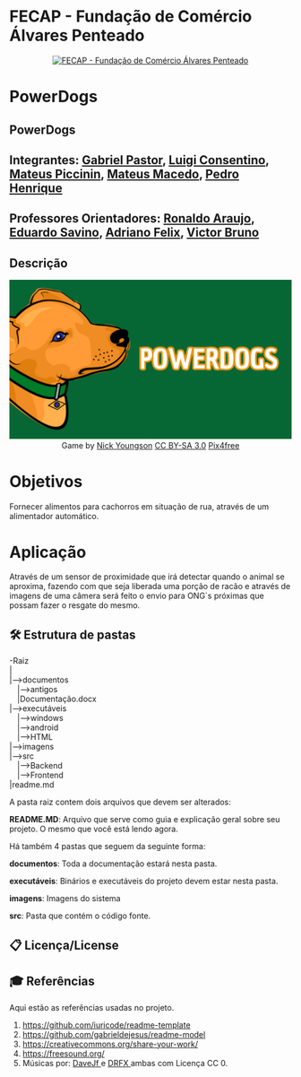 # FECAP - Fundação de Comércio Álvares Penteado

<p align="center">
<a href= "https://www.fecap.br/"><img src="https://encrypted-tbn0.gstatic.com/images?q=tbn:ANd9GcRhZPrRa89Kma0ZZogxm0pi-tCn_TLKeHGVxywp-LXAFGR3B1DPouAJYHgKZGV0XTEf4AE&usqp=CAU" alt="FECAP - Fundação de Comércio Álvares Penteado" border="0"></a>
</p>

# PowerDogs

## PowerDogs

## Integrantes: <a href="https://www.linkedin.com/in/gabriel-medeiros-pastor-3166b6142/">Gabriel Pastor</a>, <a href="https://www.linkedin.com/in/luigi-consentino-144566265/">Luigi Consentino</a>, <a href="https://www.linkedin.com/in/mateus-piccinin-773a2a204/">Mateus Piccinin</a>, <a href="https://www.linkedin.com/in/mateus-macedo-934a81238/">Mateus Macedo</a>, <a href="https://www.linkedin.com/in/pedro-henrique-830892235/">Pedro Henrique</a>

## Professores Orientadores: <a href="https://www.linkedin.com/in/ronaldo-araujo-pinto-3542811a/">Ronaldo Araujo</a>, <a href="https://www.linkedin.com/in/eduardo-savino-gomes-77833a10/">Eduardo Savino</a>, <a href="https://www.linkedin.com/in/adriano-valente-534576135/">Adriano Felix</a>, <a href="https://www.linkedin.com/in/victorbarq/">Victor Bruno</a>

## Descrição

<p align="center">
<img src="/Template_PI-main/imagens/POWERDOGS - REDES.png" alt="PowerDogs" border="0">
  Game by <a href="http://www.nyphotographic.com/">Nick Youngson</a> <a rel="license" href="https://creativecommons.org/licenses/by-sa/3.0/">CC BY-SA 3.0</a> <a href="http://pix4free.org/">Pix4free</a>
</p>

<h1> Objetivos </h1>
  Fornecer alimentos para cachorros em situação de rua, através de um alimentador automático. 
<h1> Aplicação </h1>
 Através de um sensor de proximidade que irá detectar quando o animal se aproxima, fazendo com que seja liberada uma porção de racão
  e através de imagens de uma câmera será feito o envio para ONG`s próximas que possam fazer o resgate do mesmo.



## 🛠 Estrutura de pastas

-Raiz<br>
|<br>
|-->documentos<br>
  &emsp;|-->antigos<br>
  &emsp;|Documentação.docx<br>
|-->executáveis<br>
  &emsp;|-->windows<br>
  &emsp;|-->android<br>
  &emsp;|-->HTML<br>
|-->imagens<br>
|-->src<br>
  &emsp;|-->Backend<br>
  &emsp;|-->Frontend<br>
|readme.md<br>

A pasta raiz contem dois arquivos que devem ser alterados:

<b>README.MD</b>: Arquivo que serve como guia e explicação geral sobre seu projeto. O mesmo que você está lendo agora.

Há também 4 pastas que seguem da seguinte forma:

<b>documentos</b>: Toda a documentação estará nesta pasta.

<b>executáveis</b>: Binários e executáveis do projeto devem estar nesta pasta.

<b>imagens</b>: Imagens do sistema

<b>src</b>: Pasta que contém o código fonte.


## 📋 Licença/License


## 🎓 Referências

Aqui estão as referências usadas no projeto.

1. <https://github.com/iuricode/readme-template>
2. <https://github.com/gabrieldejesus/readme-model>
3. <https://creativecommons.org/share-your-work/>
4. <https://freesound.org/>
5. Músicas por: <a href="https://freesound.org/people/DaveJf/sounds/616544/"> DaveJf </a> e <a href="https://freesound.org/people/DRFX/sounds/338986/"> DRFX </a> ambas com Licença CC 0.
